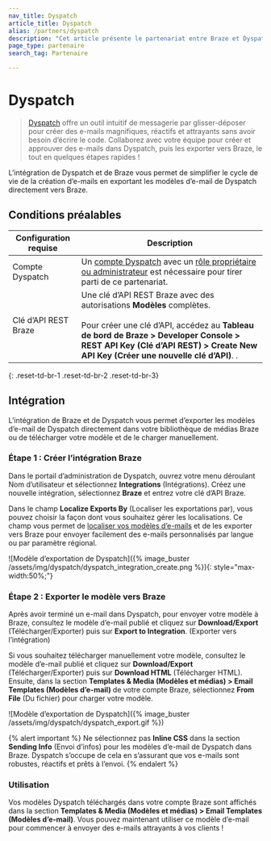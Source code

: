 ```yaml
---
nav_title: Dyspatch
article_title: Dyspatch
alias: /partners/dyspatch
description: "Cet article présente le partenariat entre Braze et Dyspatch, un générateur d’e-mails par glisser-déposer qui vous permet de créer des e-mails magnifiques, réactifs et attrayants sans avoir besoin d’écrire le code."
page_type: partenaire
search_tag: Partenaire

---
```


# Dyspatch

> [Dyspatch][1] offre un outil intuitif de messagerie par glisser-déposer pour créer des e-mails magnifiques, réactifs et attrayants sans avoir besoin d’écrire le code. Collaborez avec votre équipe pour créer et approuver des e-mails dans Dyspatch, puis les exporter vers Braze, le tout en quelques étapes rapides ! 

L’intégration de Dyspatch et de Braze vous permet de simplifier le cycle de vie de la création d’e-mails en exportant les modèles d’e-mail de Dyspatch directement vers Braze.

## Conditions préalables

| Configuration requise | Description |
| ----------- | ----------- |
| Compte Dyspatch | Un [compte Dyspatch][3] avec un [rôle propriétaire ou administrateur][4] est nécessaire pour tirer parti de ce partenariat. |
| Clé d’API REST Braze | Une clé d’API REST Braze avec des autorisations **Modèles** complètes. <br><br> Pour créer une clé d’API, accédez au **Tableau de bord de Braze > Developer Console > REST API Key (Clé d’API REST) > Create New API Key (Créer une nouvelle clé d’API)**. .|
{: .reset-td-br-1 .reset-td-br-2 .reset-td-br-3}

## Intégration

L’intégration de Braze et de Dyspatch vous permet d’exporter les modèles d’e-mail de Dyspatch directement dans votre bibliothèque de médias Braze ou de télécharger votre modèle et de le charger manuellement. 

### Étape 1 : Créer l’intégration Braze

Dans le portail d’administration de Dyspatch, ouvrez votre menu déroulant Nom d’utilisateur et sélectionnez **Integrations** (Intégrations). Créez une nouvelle intégration, sélectionnez **Braze** et entrez votre clé d’API Braze.

Dans le champ **Localize Exports By** (Localiser les exportations par), vous pouvez choisir la façon dont vous souhaitez gérer les localisations. Ce champ vous permet de [localiser vos modèles d’e-mails][6] et de les exporter vers Braze pour envoyer facilement des e-mails personnalisés par langue ou par paramètre régional. 

![Modèle d’exportation de Dyspatch]({% image_buster /assets/img/dyspatch/dyspatch_integration_create.png %}){: style="max-width:50%;"}

### Étape 2 : Exporter le modèle vers Braze

Après avoir terminé un e-mail dans Dyspatch, pour envoyer votre modèle à Braze, consultez le modèle d’e-mail publié et cliquez sur **Download/Export** (Télécharger/Exporter) puis sur **Export to Integration**. (Exporter vers l’intégration)

Si vous souhaitez télécharger manuellement votre modèle, consultez le modèle d’e-mail publié et cliquez sur **Download/Export** (Télécharger/Exporter) puis sur **Download HTML** (Télécharger HTML). Ensuite, dans la section **Templates & Media (Modèles et médias) > Email Templates (Modèles d’e-mail)** de votre compte Braze, sélectionnez **From File** (Du fichier) pour charger votre modèle.

![Modèle d’exportation de Dyspatch]({% image_buster /assets/img/dyspatch/dyspatch_export.gif %})

{% alert important %}
Ne sélectionnez pas **Inline CSS** dans la section **Sending Info** (Envoi d’infos) pour les modèles d’e-mail de Dyspatch dans Braze. Dyspatch s’occupe de cela en s’assurant que vos e-mails sont robustes, réactifs et prêts à l’envoi.
{% endalert %}

### Utilisation

Vos modèles Dyspatch téléchargés dans votre compte Braze sont affichés dans la section **Templates & Media (Modèles et médias) > Email Templates (Modèles d’e-mail)**. Vous pouvez maintenant utiliser ce modèle d’e-mail pour commencer à envoyer des e-mails attrayants à vos clients !

[1]: https://www.dyspatch.io
[2]: https://dashboard.braze.com/sign_in
[3]: https://www.dyspatch.io/login/
[4]: https://docs.dyspatch.io/administration/dyspatch_roles/
[5]: https://docs.dyspatch.io/exports/export_to_braze/#download-your-template
[6]: https://docs.dyspatch.io/localization/localizing_a_template/
